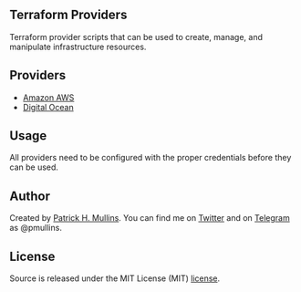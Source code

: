 ## Terraform Providers
Terraform provider scripts that can be used to create, manage, and manipulate infrastructure resources.

## Providers
- [Amazon AWS](https://github.com/phmullins/terraform-providers/blob/master/terraform-aws)  
- [Digital Ocean](https://github.com/phmullins/terraform-providers/tree/master/terraform-digital-ocean)

## Usage
All providers need to be configured with the proper credentials before they can be used.

## Author
Created by [Patrick H. Mullins](http://www.pmullins.net). You can find me on  [Twitter](https://twitter.com/phmullins) and on [Telegram](https://telegram.org/) as @pmullins.

## License
Source is released under the MIT License (MIT) [license](license.md).